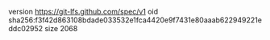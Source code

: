 version https://git-lfs.github.com/spec/v1
oid sha256:f3f42d863108bdade033532e1fca4420e9f7431e80aaab622949221eddc02952
size 2068
